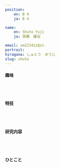 ```yaml
---
position:
    en: B 4
    ja: B 4

name:
    en: Shuto Yuji
    ja: 首藤　優治

email: sm22341z@st.
portrait: 
hiragana: しゅとう　ゆうじ
slug: shuto
---
```


#### 趣味

<br><br>

#### 特技

<br><br>

#### 研究内容

<br><br>

#### ひとこと

<br><br>
